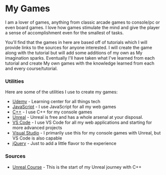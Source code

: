 # My Games

I am a lover of games, anything from classic arcade games to console/pc or even board games. I love how games stimulate the mind and give the player a sense of accomplishment even for the smallest of tasks.

You'll find that the games in here are based off of tutorials which I will provide links to the sources for anyone interested. I will create the game along with the tutorial but will add some additions of my own as My imagination sparks. Eventually I'll have taken what I've learned from each tutorial and create My own games with the knowledge learned from each and every course/tutorial.

### Utilities

Here are some of the utilities I use to create my games:

* [Udemy] - Learning center for all things tech
* [JavaScript] - I use JavaScript for all my web games
* [C++] - I use C++ for my console games
* [Unreal] - Unreal is free and has a whole arsenal at your disposal.
* [VS Code] - I use VS Code for all my web applications and starting for more advanced projects
* [Visual Studio] - I primarily use this for my console games with Unreal, but VS Code is also capable
* [jQuery] - Just to add a little flavor to the experience

### Sources
* [Unreal Course] - This is the start of my Unreal journey with C++


   [Udemy]: <https://www.udemy.com/>
   [JavaScript]: <https://www.javascript.com/>
   [C++]: <http://www.cplusplus.com/>
   [Unreal]: <https://www.unrealengine.com/en-US/>
   [VS Code]: <https://code.visualstudio.com/>
   [Visual Studio]: <https://visualstudio.microsoft.com/vs/>
   [jQuery]: <http://jquery.com>
   [Unreal Course]: <https://www.udemy.com/unrealcourse/>
